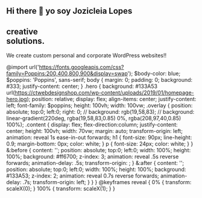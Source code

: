 ## Hi there 👋 yo soy Jozicleia Lopes


<section class="hero">
  <div class="overlay">
      <div class="content">
        <h1>creative <br>solutions.</h1>
        <p>We create custom personal and corporate WordPress websites!!</p>
      </div>
  </div>
</section>

@import url('https://fonts.googleapis.com/css?family=Poppins:200,400,800,900&display=swap');
$body-color: blue;
$poppins: 'Poppins', sans-serif;
body {
  margin: 0;
  padding: 0;
  background: #333;
  justify-content: center;
}
.hero {
 background: #133A53 url(https://ctwebdesignshop.com/wp-content/uploads/2019/01/homepage-hero.jpg);
  position: relative;
  display: flex;
  align-items: center;
  justify-content: left;
  font-family: $poppins;
  height: 100vh;
  width: 100vw;
  .overlay {
    position: absolute;
    top:0;
    left:0;
    right: 0;
   // background: rgb(19,58,83);
   // background: linear-gradient(220deg, rgba(19,58,83,0.85) 0%, rgba(208,97,40,0.85) 100%);
  .content {
      display: flex;
      flex-direction:column;
      justify-content: center;
      height: 100vh;
      width: 70vw;
      margin: auto;
      transform-origin: left;
      animation: reveal 1s ease-in-out forwards;
    h1 {
      font-size: 90px;
      line-height: 0.9;
      margin-bottom: 0px;
      color: white;
    }
    p {
      font-size: 24px;
      color: white;
    }
  }
  &:before {
        content: '';
        position: absolute;
        top:0;
        left:0;
        width: 100%;
        height: 100%;
        background: #ff6700;
        z-index: 3;
        animation: reveal .5s reverse forwards;
        animation-delay: .5s;
        transform-origin: ;
    }
    &:after {
        content: '';
        position: absolute;
        top:0;
        left:0;
        width: 100%;
        height: 100%;
        background: #133A53;
        z-index: 2;
        animation: reveal 0.7s reverse forwards;
        animation-delay: .7s;
        transform-origin: left;
    }
  }
}
@keyframes reveal {
  0% {
    transform: scaleX(0);
  }
  100% {
    transform: scaleX(1);
  }
}

<!--
**cleialopes/cleialopes** is a ✨ _special_ ✨ repository because its `README.md` (this file) appears on your GitHub profile.

Here are some ideas to get you started:

- 🔭 I’m currently working on ...
- 🌱 I’m currently learning ...
- 👯 I’m looking to collaborate on ...
- 🤔 I’m looking for help with ...
- 💬 Ask me about ...
- 📫 How to reach me: ...
- 😄 Pronouns: ...
- ⚡ Fun fact: ...
-->
